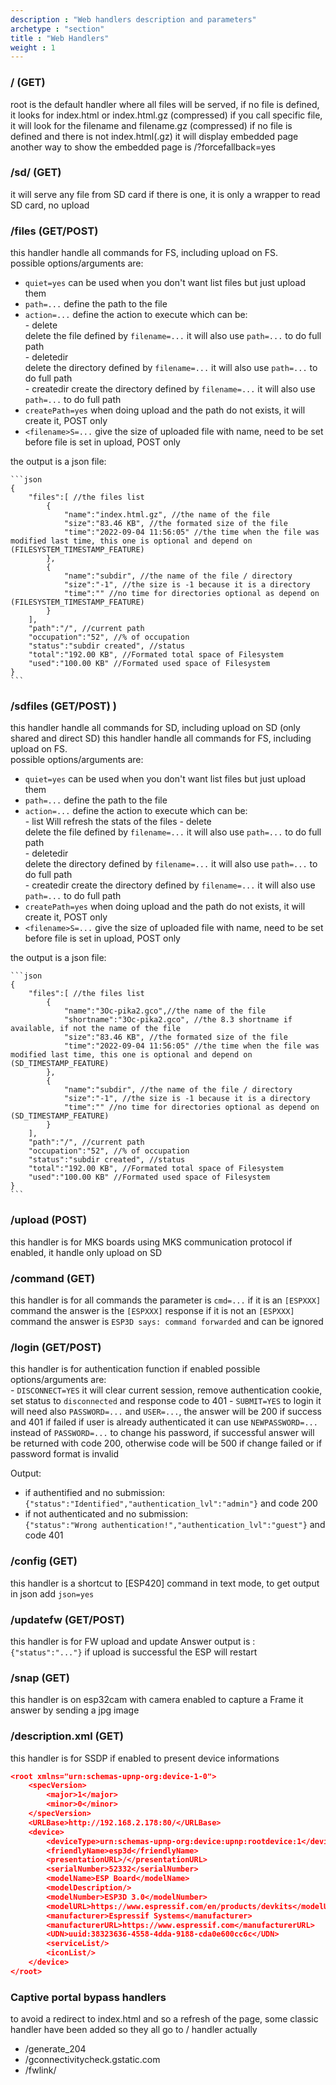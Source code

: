 ```yaml
---
description : "Web handlers description and parameters"
archetype : "section"
title : "Web Handlers"
weight : 1
---
```


### / (GET)
root is the default handler where all files will be served, if no file is defined, it looks for index.html or index.html.gz (compressed)
if you call specific file, it will look for the filename and filename.gz (compressed)
if no file is defined and there is not index.html(.gz) it will display embedded page
another way to show the embedded page is /?forcefallback=yes

### /sd/ (GET)
it will serve any file from SD card if there is one, it is only a wrapper to read SD card, no upload

### /files (GET/POST)
this handler handle all commands for FS, including upload on FS.   
    possible options/arguments are:   
- `quiet=yes` can be used when you don't want list files but just upload them    
- `path=...` define the path to the file    
- `action=...` define the action to execute which can be:  
        - delete   
            delete the file defined by `filename=...` it will also use `path=...` to do full path  
        - deletedir  
            delete the directory defined by `filename=...` it will also use `path=...` to do full path    
        - createdir
             create the directory defined by `filename=...` it will also use `path=...` to do full path  
- `createPath=yes` when doing upload and the path do not exists, it will create it, POST only
- `<filename>S=...` give the size of uploaded file with <filename> name, need to be set before file is set in upload, POST only   

the output is a json file:  

    ```json
    {   
        "files":[ //the files list  
            {  
                "name":"index.html.gz", //the name of the file
                "size":"83.46 KB", //the formated size of the file 
                "time":"2022-09-04 11:56:05" //the time when the file was modified last time, this one is optional and depend on (FILESYSTEM_TIMESTAMP_FEATURE)
            },
            {
                "name":"subdir", //the name of the file / directory
                "size":"-1", //the size is -1 because it is a directory
                "time":"" //no time for directories optional as depend on (FILESYSTEM_TIMESTAMP_FEATURE)
            }
        ],
        "path":"/", //current path
        "occupation":"52", //% of occupation
        "status":"subdir created", //status 
        "total":"192.00 KB", //Formated total space of Filesystem
        "used":"100.00 KB" //Formated used space of Filesystem
    }
    ```
### /sdfiles (GET/POST) )
this handler handle all commands for SD, including upload on SD (only shared and direct SD)
this handler handle all commands for FS, including upload on FS.   
    possible options/arguments are:   
- `quiet=yes` can be used when you don't want list files but just upload them    
- `path=...` define the path to the file    
- `action=...` define the action to execute which can be:  
        - list
            Will refresh the stats of the files
        - delete   
            delete the file defined by `filename=...` it will also use `path=...` to do full path  
        - deletedir  
            delete the directory defined by `filename=...` it will also use `path=...` to do full path    
        - createdir
             create the directory defined by `filename=...` it will also use `path=...` to do full path  
- `createPath=yes` when doing upload and the path do not exists, it will create it, POST only
- `<filename>S=...` give the size of uploaded file with <filename> name, need to be set before file is set in upload, POST only   

the output is a json file:   

    ```json
    {
        "files":[ //the files list
            {
                "name":"3Oc-pika2.gco",//the name of the file
                "shortname":"3Oc-pika2.gco", //the 8.3 shortname if available, if not the name of the file
                "size":"83.46 KB", //the formated size of the file 
                "time":"2022-09-04 11:56:05" //the time when the file was modified last time, this one is optional and depend on (SD_TIMESTAMP_FEATURE)
            },
            {
                "name":"subdir", //the name of the file / directory
                "size":"-1", //the size is -1 because it is a directory
                "time":"" //no time for directories optional as depend on (SD_TIMESTAMP_FEATURE)
            }
        ],
        "path":"/", //current path
        "occupation":"52", //% of occupation
        "status":"subdir created", //status 
        "total":"192.00 KB", //Formated total space of Filesystem
        "used":"100.00 KB" //Formated used space of Filesystem
    }
    ```
### /upload (POST)
this handler is for MKS boards using MKS communication protocol if enabled, it handle only upload on SD    

### /command (GET)
this handler is for all commands the parameter is `cmd=...`
if it is an `[ESPXXX]` command the answer is the `[ESPXXX]` response
if it is not an `[ESPXXX]` command the answer is `ESP3D says: command forwarded` and can be ignored

### /login (GET/POST)
this handler is for authentication function if enabled
    possible options/arguments are:  
        - `DISCONNECT=YES`
            it will clear current session, remove authentication cookie, set status to `disconnected` and response code to 401
        - `SUBMIT=YES`
            to login it will need also `PASSWORD=...` and `USER=...`, the answer will be 200 if success and 401 if failed
            if user is already authenticated it can use `NEWPASSWORD=...` instead of `PASSWORD=...` to change his password, if successful answer will be returned with code 200, otherwise code will be 500 if change failed or if password format is invalid

Output:

- if authentified and no submission:   
    `{"status":"Identified","authentication_lvl":"admin"}` and code 200
- if not authenticated and no submission:  
    `{"status":"Wrong authentication!","authentication_lvl":"guest"}` and code 401


### /config (GET)
this handler is a shortcut to [ESP420] command in text mode, to get output in json add `json=yes`

### /updatefw (GET/POST)
this handler is for FW upload and update
Answer output is :
`{"status":"..."}` if upload is successful the ESP will restart

### /snap (GET)
this handler is on esp32cam with camera enabled to capture a Frame
it answer by sending a jpg image 

### /description.xml (GET)
this handler is for SSDP if enabled to present device informations  

```json
<root xmlns="urn:schemas-upnp-org:device-1-0">
    <specVersion>
        <major>1</major>
        <minor>0</minor>
    </specVersion>
    <URLBase>http://192.168.2.178:80/</URLBase>
    <device>
        <deviceType>urn:schemas-upnp-org:device:upnp:rootdevice:1</deviceType>
        <friendlyName>esp3d</friendlyName>
        <presentationURL>/</presentationURL>
        <serialNumber>52332</serialNumber>
        <modelName>ESP Board</modelName>
        <modelDescription/>
        <modelNumber>ESP3D 3.0</modelNumber>
        <modelURL>https://www.espressif.com/en/products/devkits</modelURL>
        <manufacturer>Espressif Systems</manufacturer>
        <manufacturerURL>https://www.espressif.com</manufacturerURL>
        <UDN>uuid:38323636-4558-4dda-9188-cda0e600cc6c</UDN>
        <serviceList/>
        <iconList/>
    </device>
</root>
```
### Captive portal bypass handlers
to avoid a redirect to index.html and so a refresh of the page, some classic handler have been added so they all go to / handler actually
 - /generate_204
 - /gconnectivitycheck.gstatic.com
 - /fwlink/

